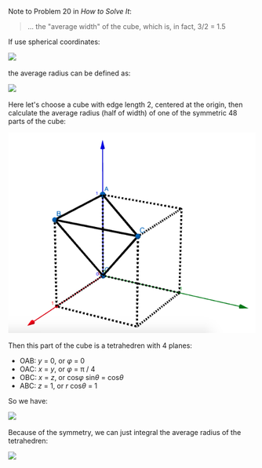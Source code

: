Note to Problem 20 in *How to Solve It*:

> ... the "average width" of the cube, which is, in fact, 3/2 = 1.5

If use spherical coordinates:

<img src="https://latex.codecogs.com/gif.latex?\begin{cases}x=r\cos\phi\sin\theta\\y=r\sin\phi\sin\theta\\z=r\cos\theta\end{cases}">

the average radius can be defined as:

<img src="https://latex.codecogs.com/gif.latex?r_{Avg}=\frac{1}{\4\pi}\int_\Omega%20rd\Omega=\frac{1}{\4\pi}\int_\phi\int_\theta%20r\sin\theta%20d\theta%20d\phi">

Here let's choose a cube with edge length 2, centered at the origin, then calculate the average radius (half of width) of one of the symmetric 48 parts of the cube:

<img src="cube.png">

Then this part of the cube is a tetrahedren with 4 planes:

- OAB: *y* = 0, or *φ* = 0
- OAC: *x* = *y*, or *φ* = π / 4
- OBC: *x* = *z*, or cos*φ* sin*θ* = cos*θ*
- ABC: *z* = 1, or *r* cos*θ* = 1

So we have:

<img src="https://latex.codecogs.com/gif.latex?\begin{cases}\phi_{OAB}=0\\\phi_{OAC}=\pi/4\\\theta_{OA}=0\\\theta_{OBC}=\text{arccot}\cos\phi\\r_{ABC}=1/\cos\theta\end{cases}">

Because of the symmetry, we can just integral the average radius of the tetrahedren:

<img src="https://latex.codecogs.com/gif.latex?r_{Avg}=\frac{48}{\4\pi}\int_{\phi_{OAB}}^{\phi_{OAC}}\int_{\theta_{OA}}^{\theta_{OBC}}r_{ABC}\sin\theta%20d\theta%20d\phi=\frac{12}{\pi}\int_0^{\pi/4}\int_0^{\text{arccot}\cos\phi}\frac{\sin\theta}{\cos\theta}d\theta%20d\phi">